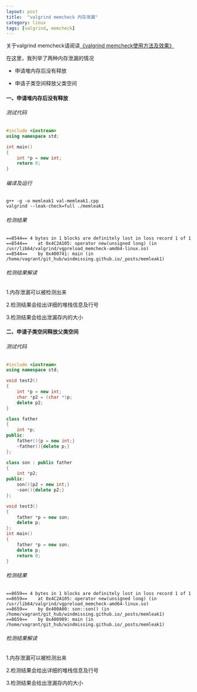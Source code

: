 ```yaml
---
layout: post
title:  "valgrind memcheck 内存泄漏"
category: linux
tags: [valgrind, memcheck]
---
```


关于valgrind memcheck请阅读[《valgrind memcheck使用方法及效果》](/linux/2016-02/valgrind-memcheck.html)

在这里，我列举了两种内存泄漏的情况

- 申请堆内存后没有释放

- 申请子类空间释放父类空间

<!-- more -->

#### 一、申请堆内存后没有释放

###### 测试代码

```c++
#include <iostream>
using namespace std;

int main()
{
    int *p = new int;
    return 0;
}
```

###### 编译及运行

```
g++ -g -o memleak1 val-memleak1.cpp
valgrind --leak-check=full ./memleak1
```

###### 检测结果

```
==8544== 4 bytes in 1 blocks are definitely lost in loss record 1 of 1
==8544==    at 0x4C2A105: operator new(unsigned long) (in /usr/lib64/valgrind/vgpreload_memcheck-amd64-linux.so)
==8544==    by 0x400741: main (in /home/vagrant/git_hub/windmissing.github.io/_posts/memleak1)
```

###### 检测结果解读

1.内存泄漏可以被检测出来

2.检测结果会给出详细的堆栈信息及行号

3.检测结果会给出泄漏存内的大小

#### 二、申请子类空间释放父类空间

###### 测试代码

```c++
#include <iostream>
using namespace std;

void test2()
{
    int *p = new int;
    char *p2 = (char *)p;
    delete p2;
}

class father
{
    int *p;
public:
    father(){p = new int;}
    ~father(){delete p;}
};

class son : public father
{
    int *p2;
public:
    son(){p2 = new int;}
    ~son(){delete p2;}
};

void test3()
{
    father *p = new son;
    delete p;
};
int main()
{
    father *p = new son;
    delete p;
    return 0;
}
```

###### 检测结果

```
==8659== 4 bytes in 1 blocks are definitely lost in loss record 1 of 1
==8659==    at 0x4C2A105: operator new(unsigned long) (in /usr/lib64/valgrind/vgpreload_memcheck-amd64-linux.so)
==8659==    by 0x400A00: son::son() (in /home/vagrant/git_hub/windmissing.github.io/_posts/memleak1)
==8659==    by 0x400909: main (in /home/vagrant/git_hub/windmissing.github.io/_posts/memleak1)
```

###### 检测结果解读

1.内存泄漏可以被检测出来

2.检测结果会给出详细的堆栈信息及行号

3.检测结果会给出泄漏存内的大小
